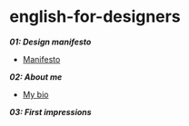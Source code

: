 # english-for-designers

***01: Design manifesto***
- [Manifesto](01-design-manifesto.md)

***02: About me***
- [My bio](02-my-bio)

***03: First impressions***
